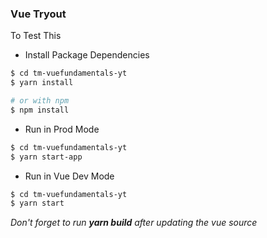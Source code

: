 ### Vue Tryout

To Test This

- Install Package Dependencies
```sh
$ cd tm-vuefundamentals-yt
$ yarn install 

# or with npm
$ npm install
```

- Run in Prod Mode
```sh
$ cd tm-vuefundamentals-yt
$ yarn start-app
```

- Run in Vue Dev Mode
```sh
$ cd tm-vuefundamentals-yt
$ yarn start
```

*Don't forget to run **yarn build** after updating the vue source*